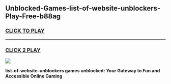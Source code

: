 
## Unblocked-Games-list-of-website-unblockers-Play-Free-b88ag
<h3>
<a href="https://premium76.site?title=list-of-website-unblockers&ref=18A1">CLICK TO PLAY</a></h3>
<hr>

<h3>
<a href="https://premium76.site?title=list-of-website-unblockers&ref=18A1">CLICK 2 PLAY</a>
  
</h3>

<a href="https://premium76.site?title=list-of-website-unblockers&ref=18A1"><img src="https://clearcache.store/games.png"></a>


**list-of-website-unblockers games unblocked: Your Gateway to Fun and Accessible Online Gaming**
